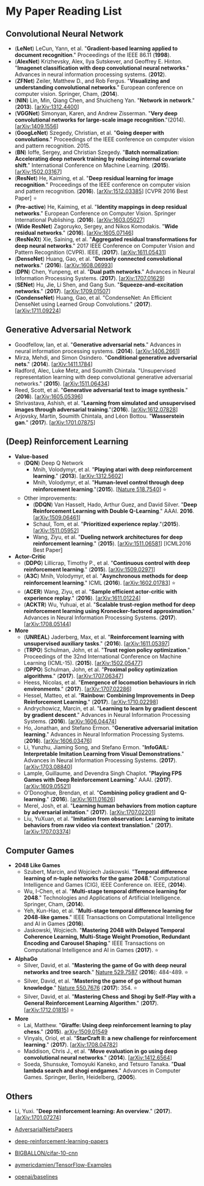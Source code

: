 # My Paper Reading List

## Convolutional Neural Network

- (**LeNet**) LeCun, Yann, et al. "**Gradient-based learning applied to document recognition**." Proceedings of the IEEE 86.11 (**1998**).
- (**AlexNet**) Krizhevsky, Alex, Ilya Sutskever, and Geoffrey E. Hinton. "**Imagenet classification with deep convolutional neural networks**." Advances in neural information processing systems. (**2012**).
- (**ZFNet**) Zeiler, Matthew D., and Rob Fergus. "**Visualizing and understanding convolutional networks**." European conference on computer vision. Springer, Cham, (**2014**).
- (**NIN**) Lin, Min, Qiang Chen, and Shuicheng Yan. "**Network in network**." (**2013**). [[arXiv:1312.4400][1]]
- (**VGGNet**) Simonyan, Karen, and Andrew Zisserman. "**Very deep convolutional networks for large-scale image recognition**."(2014). [[arXiv:1409.1556][2]]
- (**GoogLeNet**) Szegedy, Christian, et al. "**Going deeper with convolutions**." Proceedings of the IEEE conference on computer vision and pattern recognition. 2015.
- (**BN**) Ioffe, Sergey, and Christian Szegedy. "**Batch normalization: Accelerating deep network training by reducing internal covariate shift**." International Conference on Machine Learning. (**2015**). [[arXiv:1502.03167][3]]
- (**ResNet**) He, Kaiming, et al. "**Deep residual learning for image recognition**." Proceedings of the IEEE conference on computer vision and pattern recognition. (**2016**). [[arXiv:1512.03385][4]]  [CVPR 2016 Best Paper] :star:
- (**Pre-active**) He, Kaiming, et al. "**Identity mappings in deep residual networks**." European Conference on Computer Vision. Springer International Publishing. (**2016**). [[arXiv:1603.05027][5]]
- (**Wide ResNet**) Zagoruyko, Sergey, and Nikos Komodakis. "**Wide residual networks**." (**2016**). [[arXiv:1605.07146][6]]
- (**ResNeXt**) Xie, Saining, et al. "**Aggregated residual transformations for deep neural networks**." 2017 IEEE Conference on Computer Vision and Pattern Recognition (CVPR). IEEE, (**2017**). [[arXiv:1611.05431][7]]
- (**DenseNet**) Huang, Gao, et al. "**Densely connected convolutional networks**." (**2016**). [[arXiv:1608.06993][8]] 
- (**DPN**) Chen, Yunpeng, et al. "**Dual path networks**." Advances in Neural Information Processing Systems. (**2017**). [[arXiv:1707.01629][9]]
- (**SENet**) Hu, Jie, Li Shen, and Gang Sun. "**Squeeze-and-excitation networks**." (**2017**). [[arXiv:1709.01507][10]]
- (**CondenseNet**) Huang, Gao, et al. "CondenseNet: An Efficient DenseNet using Learned Group Convolutions." (**2017**). [[arXiv:1711.09224][11]] 

## Generative Adversarial Network

- Goodfellow, Ian, et al. "**Generative adversarial nets**." Advances in neural information processing systems. (**2014**). [[arXiv:1406.2661][12]]
- Mirza, Mehdi, and Simon Osindero. "**Conditional generative adversarial nets**." (**2014**). [[arXiv:1411.1784][13]]
- Radford, Alec, Luke Metz, and Soumith Chintala. "Unsupervised representation learning with deep convolutional generative adversarial networks." (**2015**). [[arXiv:1511.06434][14]]
- Reed, Scott, et al. "**Generative adversarial text to image synthesis**." (**2016**). [[arXiv:1605.05396][15]]
- Shrivastava, Ashish, et al. "**Learning from simulated and unsupervised images through adversarial training**."(**2016**). [[arXiv:1612.07828][16]]
- Arjovsky, Martin, Soumith Chintala, and Léon Bottou. "**Wasserstein gan**." (**2017**). [[arXiv:1701.07875][17]]

## (Deep) Reinforcement Learning  

- **Value-based**
    - (**DQN**) Deep Q Network 
        - Mnih, Volodymyr, et al. "**Playing atari with deep reinforcement learning**." (**2013**). [[arXiv:1312.5602][18]] 
        - Mnih, Volodymyr, et al. "**Human-level control through deep reinforcement learning**."(**2015**). [[Nature 518.7540][19]] :star:
    - Other improvements:
        - (**DDQN**) Van Hasselt, Hado, Arthur Guez, and David Silver. "**Deep Reinforcement Learning with Double Q-Learning**." AAAI. **2016**. [[arXiv:1509.06461][20]]
        - Schaul, Tom, et al. "**Prioritized experience replay**."(**2015**). [[arXiv:1511.05952][21]] 
        - Wang, Ziyu, et al. "**Dueling network architectures for deep reinforcement learning**." (**2015**). [[arXiv:1511.06581][22]]  [ICML2016 Best Paper]
- **Actor-Critic**
    - (**DDPG**) Lillicrap, Timothy P., et al. "**Continuous control with deep reinforcement learning**." (**2015**). [[arXiv:1509.02971][23]]
    - (**A3C**) Mnih, Volodymyr, et al. "**Asynchronous methods for deep reinforcement learning**." ICML (**2016**). [[arXiv:1602.01783][24]] :star:
    - (**ACER**) Wang, Ziyu, et al. "**Sample efficient actor-critic with experience replay**." (**2016**). [[arXiv:1611.01224][25]]
    - (**ACKTR**) Wu, Yuhuai, et al. "**Scalable trust-region method for deep reinforcement learning using Kronecker-factored approximation**." Advances in Neural Information Processing Systems. (**2017**). [[arXiv:1708.05144][26]]
- **More**
    - (**UNREAL**) Jaderberg, Max, et al. "**Reinforcement learning with unsupervised auxiliary tasks**." (**2016**). [[arXiv:1611.05397][27]] 
    - (**TRPO**) Schulman, John, et al. "**Trust region policy optimization**." Proceedings of the 32nd International Conference on Machine Learning (ICML-15). (**2015**). [[arXiv:1502.05477][28]]
    - (**DPPO**) Schulman, John, et al. "**Proximal policy optimization algorithms**." (**2017**). [[arXiv:1707.06347][29]]
    - Heess, Nicolas, et al. "**Emergence of locomotion behaviours in rich environments**." (**2017**). [[arXiv:1707.02286][30]]
    - Hessel, Matteo, et al. "**Rainbow: Combining Improvements in Deep Reinforcement Learning**." (**2017**). [[arXiv:1710.02298][31]]
    - Andrychowicz, Marcin, et al. "**Learning to learn by gradient descent by gradient descent**." Advances in Neural Information Processing Systems. (**2016**). [[arXiv:1606.04474][32]]
    - Ho, Jonathan, and Stefano Ermon. "**Generative adversarial imitation learning**." Advances in Neural Information Processing Systems. (**2016**). [[arXiv:1606.03476][33]]
    - Li, Yunzhu, Jiaming Song, and Stefano Ermon. "**InfoGAIL: Interpretable Imitation Learning from Visual Demonstrations**." Advances in Neural Information Processing Systems. (**2017**).  [[arXiv:1703.08840][34]]
    - Lample, Guillaume, and Devendra Singh Chaplot. "**Playing FPS Games with Deep Reinforcement Learning**." AAAI. (**2017**). [[arXiv:1609.05521][35]]
    - O'Donoghue, Brendan, et al. "**Combining policy gradient and Q-learning**." (**2016**).  [[arXiv:1611.01626][36]]
    - Merel, Josh, et al. "**Learning human behaviors from motion capture by adversarial imitation**."  (**2017**). [[arXiv:1707.02201][37]]
    - Liu, YuXuan, et al. "**Imitation from observation: Learning to imitate behaviors from raw video via context translation**." (**2017**). [[arXiv:1707.03374][38]]


## Computer Games 

-  **2048 Like Games**
    - Szubert, Marcin, and Wojciech Jaśkowski. "**Temporal difference learning of n-tuple networks for the game 2048**." Computational Intelligence and Games (CIG), IEEE Conference on. IEEE, (**2014**).
    - Wu, I-Chen, et al. "**Multi-stage temporal difference learning for 2048**." Technologies and Applications of Artificial Intelligence. Springer, Cham, (**2014**).
    - Yeh, Kun-Hao, et al. "**Multi-stage temporal difference learning for 2048-like games**." IEEE Transactions on Computational Intelligence and AI in Games (**2016**).
    - Jaskowski, Wojciech. "**Mastering 2048 with Delayed Temporal Coherence Learning, Multi-Stage Weight Promotion, Redundant Encoding and Carousel Shaping**." IEEE Transactions on Computational Intelligence and AI in Games (**2017**). :star:
- **AlphaGo** 
    -  Silver, David, et al. "**Mastering the game of Go with deep neural networks and tree search**." [Nature 529.7587][39] (**2016**): 484-489. :star:
    -  Silver, David, et al. "**Mastering the game of go without human knowledge**." [Nature 550.7676][40] (**2017**): 354. :star:
    -  Silver, David, et al. "**Mastering Chess and Shogi by Self-Play with a General Reinforcement Learning Algorithm**."  (**2017**). [[arXiv:1712.01815][41]] :star:
- **More**
    - Lai, Matthew. "**Giraffe: Using deep reinforcement learning to play chess**." (**2015**). [arXiv:1509.01549][42] 
    -  Vinyals, Oriol, et al. "**StarCraft II: a new challenge for reinforcement learning**." (**2017**). [[arXiv:1708.04782][43]]    
    -  Maddison, Chris J., et al. "**Move evaluation in go using deep convolutional neural networks**." (**2014**). [[arXiv:1412.6564][44]]
    -  Soeda, Shunsuke, Tomoyuki Kaneko, and Tetsuro Tanaka. "**Dual lambda search and shogi endgames**." Advances in Computer Games. Springer, Berlin, Heidelberg, (**2005**).
    
## Others 

- Li, Yuxi. "**Deep reinforcement learning: An overview**." (**2017**). [[arXiv:1701.07274][45]]
- [AdversarialNetsPapers][46]
- [deep-reinforcement-learning-papers][47]
- [BIGBALLON/cifar-10-cnn][48]
- [aymericdamien/TensorFlow-Examples][49]
- [openai/baselines][50]


  [1]: https://arxiv.org/abs/1312.4400
  [2]: https://arxiv.org/abs/1409.1556
  [3]: https://arxiv.org/abs/1502.03167
  [4]: https://arxiv.org/abs/1512.03385
  [5]: https://arxiv.org/abs/1603.05027
  [6]: https://arxiv.org/abs/1605.07146
  [7]: https://arxiv.org/abs/1611.05431
  [8]: https://arxiv.org/abs/1608.06993
  [9]: https://arxiv.org/abs/1707.01629
  [10]: https://arxiv.org/abs/1709.01507
  [11]: https://arxiv.org/abs/1711.09224
  [12]: https://arxiv.org/abs/1406.2661
  [13]: https://arxiv.org/abs/1411.1784
  [14]: https://arxiv.org/abs/1511.06434
  [15]: https://arxiv.org/abs/1605.05396
  [16]: https://arxiv.org/abs/1612.07828
  [17]: https://arxiv.org/abs/1701.07875
  [18]: https://arxiv.org/abs/1312.5602
  [19]: https://www.nature.com/articles/nature14236
  [20]: https://arxiv.org/abs/1509.06461
  [21]: https://arxiv.org/abs/1511.05952
  [22]: https://arxiv.org/abs/1511.06581
  [23]: https://arxiv.org/abs/1509.02971
  [24]: https://arxiv.org/abs/1602.01783
  [25]: https://arxiv.org/abs/1611.01224
  [26]: https://arxiv.org/abs/1708.05144
  [27]: https://arxiv.org/abs/1611.05397
  [28]: https://arxiv.org/abs/1502.05477
  [29]: https://arxiv.org/abs/1707.06347
  [30]: https://arxiv.org/abs/1707.02286
  [31]: https://arxiv.org/abs/1710.02298
  [32]: https://arxiv.org/abs/1606.04474
  [33]: https://arxiv.org/abs/1606.03476
  [34]: https://arxiv.org/abs/1703.08840
  [35]: https://arxiv.org/abs/1609.05521
  [36]: https://arxiv.org/abs/1611.01626
  [37]: https://arxiv.org/abs/1707.02201
  [38]: https://arxiv.org/abs/1707.03374
  [39]: https://www.nature.com/articles/nature16961
  [40]: https://www.nature.com/articles/nature24270
  [41]: https://arxiv.org/abs/1712.01815
  [42]: https://arxiv.org/abs/1509.01549
  [43]: https://arxiv.org/abs/1708.04782
  [44]: https://arxiv.org/abs/1412.6564
  [45]: https://arxiv.org/abs/1701.07274
  [46]: https://github.com/zhangqianhui/AdversarialNetsPapers
  [47]: https://github.com/junhyukoh/deep-reinforcement-learning-papers
  [48]: https://github.com/BIGBALLON/cifar-10-cnn
  [49]: https://github.com/aymericdamien/TensorFlow-Examples
  [50]: https://github.com/openai/baselines